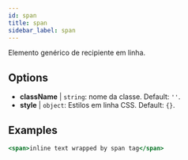```yaml
---
id: span
title: span
sidebar_label: span
---
```


Elemento genérico de recipiente em linha.

## Options

* __className__ | `string`: nome da classe. Default: `''`.
* __style__ | `object`: Estilos em linha CSS. Default: `{}`.


## Examples

```jsx live
<span>inline text wrapped by span tag</span>
```

